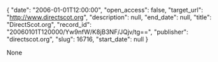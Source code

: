 {
  "date": "2006-01-01T12:00:00", 
  "open_access": false, 
  "target_url": "http://www.directscot.org", 
  "description": null, 
  "end_date": null, 
  "title": "DirectScot.org", 
  "record_id": "20060101T120000/Yw9nfW/K8jB3NF/JQjv/tg==", 
  "publisher": "directscot.org", 
  "slug": 16716, 
  "start_date": null
}

None